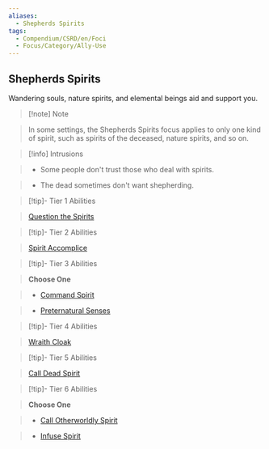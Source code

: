 ```yaml
---
aliases:
  - Shepherds Spirits
tags:
  - Compendium/CSRD/en/Foci
  - Focus/Category/Ally-Use
---
```

  
    
## Shepherds Spirits    
Wandering souls, nature spirits, and elemental beings aid and support you.    
  
>[!note] Note    
>In some settings, the Shepherds Spirits focus applies to only one kind of spirit, such as spirits of the deceased, nature spirits, and so on.   
    
  
>[!info] Intrusions    
>- Some people don't trust those who deal with spirits.    
>- The dead sometimes don't want shepherding.    
  
  
>[!tip]- Tier 1 Abilities    
> [Question the Spirits](Question-the-Spirits.md)    
  
  
>[!tip]- Tier 2 Abilities    
> [Spirit Accomplice](Spirit-Accomplice.md)    
  
  
>[!tip]- Tier 3 Abilities    
> **Choose One**    
>- [Command Spirit](Command-Spirit.md)    
>- [Preternatural Senses](Preternatural-Senses.md)    
  
  
>[!tip]- Tier 4 Abilities    
> [Wraith Cloak](Wraith-Cloak.md)    
  
  
>[!tip]- Tier 5 Abilities    
> [Call Dead Spirit](Call-Dead-Spirit.md)    
  
  
>[!tip]- Tier 6 Abilities    
> **Choose One**    
>- [Call Otherworldly Spirit](Call-Otherworldly-Spirit.md)    
>- [Infuse Spirit](Infuse-Spirit.md)